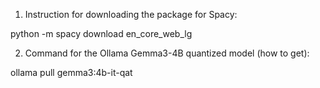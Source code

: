 1) Instruction for downloading the package for Spacy:

python -m spacy download en_core_web_lg

2) Command for the Ollama Gemma3-4B quantized model (how to get):

ollama pull gemma3:4b-it-qat